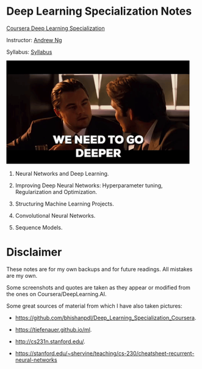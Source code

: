 # Deep Learning Specialization Notes

[Coursera Deep Learning Specialization](https://www.coursera.org/specializations/deep-learning)

Instructor: [Andrew Ng](https://www.andrewng.org/)

Syllabus: [Syllabus](https://www.coursera.org/specializations/deep-learning)


![](inception.gif)



1) Neural Networks and Deep Learning.

2) Improving Deep Neural Networks: Hyperparameter tuning, Regularization and Optimization.

3) Structuring Machine Learning Projects.

4) Convolutional Neural Networks.

5) Sequence Models.

# Disclaimer
These notes are for my own backups and for future readings. All mistakes are my own.

Some screenshots and quotes are taken as they appear or modified from the ones on Coursera/DeepLearning.AI. 

Some great sources of material from which I have also taken pictures:

- https://github.com/bhishanpdl/Deep_Learning_Specialization_Coursera.

- https://tiefenauer.github.io/ml.

- http://cs231n.stanford.edu/.

- https://stanford.edu/~shervine/teaching/cs-230/cheatsheet-recurrent-neural-networks
